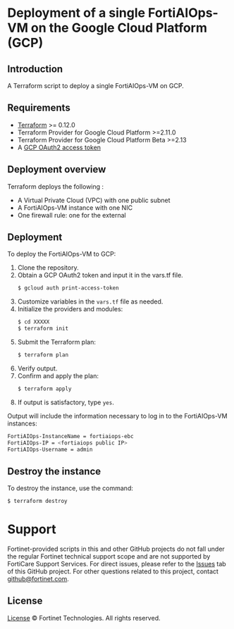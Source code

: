 # Deployment of a single FortiAIOps-VM on the Google Cloud Platform (GCP)
## Introduction
A Terraform script to deploy a single FortiAIOps-VM on GCP.

## Requirements
* [Terraform](https://learn.hashicorp.com/terraform/getting-started/install.html) >= 0.12.0
* Terraform Provider for Google Cloud Platform >=2.11.0
* Terraform Provider for Google Cloud Platform Beta >=2.13
* A [GCP OAuth2 access token](https://developers.google.com/identity/protocols/OAuth2)

## Deployment overview
Terraform deploys the following :
   - A Virtual Private Cloud (VPC) with one public subnet
   - A FortiAIOps-VM instance with one NIC
   - One firewall rule: one for the external

## Deployment
To deploy the FortiAIOps-VM to GCP:
1. Clone the repository.
2. Obtain a GCP OAuth2 token and input it in the vars.tf file.
   ```sh
   $ gcloud auth print-access-token
   ```
3. Customize variables in the `vars.tf` file as needed.
4. Initialize the providers and modules:
   ```sh
   $ cd XXXXX
   $ terraform init
    ```
5. Submit the Terraform plan:
   ```sh
   $ terraform plan
   ```
6. Verify output.
7. Confirm and apply the plan:
   ```sh
   $ terraform apply
   ```
8. If output is satisfactory, type `yes`.

Output will include the information necessary to log in to the FortiAIOps-VM instances:
```sh
FortiAIOps-InstanceName = fortiaiops-ebc
FortiAIOps-IP = <fortiaiops public IP>
FortiAIOps-Username = admin
```

## Destroy the instance
To destroy the instance, use the command:
```sh
$ terraform destroy
```

# Support
Fortinet-provided scripts in this and other GitHub projects do not fall under the regular Fortinet technical support scope and are not supported by FortiCare Support Services.
For direct issues, please refer to the [Issues](https://github.com/fortinet/fortiaiops-terraform-deploy/issues) tab of this GitHub project.
For other questions related to this project, contact [github@fortinet.com](mailto:github@fortinet.com).

## License
[License](https://github.com/fortinet/fortiaiops-terraform-deploy/blob/main/LICENSE) © Fortinet Technologies. All rights reserved.
